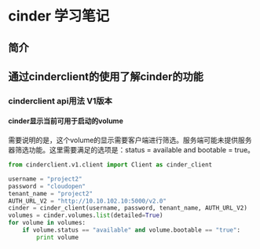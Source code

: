 # cinder 学习笔记

## 简介

## 通过cinderclient的使用了解cinder的功能




### cinderclient api用法 V1版本

#### cinder显示当前可用于启动的volume

需要说明的是，这个volume的显示需要客户端进行筛选。服务端可能未提供服务器筛选功能。这里需要满足的选项是：status = available and bootable = true。

```python
from cinderclient.v1.client import Client as cinder_client

username = "project2"
password = "cloudopen"
tenant_name = "project2"
AUTH_URL_V2 = "http://10.10.102.10:5000/v2.0"
cinder = cinder_client(username, password, tenant_name, AUTH_URL_V2)
volumes = cinder.volumes.list(detailed=True)
for volume in volumes:
    if volume.status == "available" and volume.bootable == "true":
        print volume

```